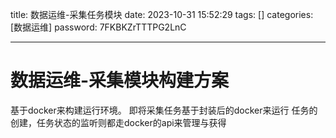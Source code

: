 title: 数据运维-采集任务模块 
date: 2023-10-31 15:52:29 
tags: []
categories: [数据运维]
password: 7FKBKZrTTTPG2LnC

---
 <!--more-->
# 数据运维-采集模块构建方案
基于docker来构建运行环境。
即将采集任务基于封装后的docker来运行
任务的创建，任务状态的监听则都走docker的api来管理与获得